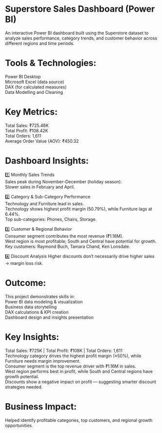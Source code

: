 # Superstore Sales Dashboard (Power BI)

An interactive Power BI dashboard built using the Superstore dataset to analyze sales performance, category trends, and customer behavior across different regions and time periods.

# Tools & Technologies: 
Power BI Desktop  
Microsoft Excel (data source)  
DAX (for calculated measures)  
Data Modelling and Cleaning  

# Key Metrics:  
Total Sales: ₹725.46K  
Total Profit: ₹108.42K  
Total Orders: 1,611  
Average Order Value (AOV): ₹450.32  

# Dashboard Insights:   
1️⃣ Monthly Sales Trends  
Sales peak during November–December (holiday season).  
Slower sales in February and April.  

2️⃣ Category & Sub-Category Performance  
Technology and Furniture lead in sales.  
Technology shows highest profit margin (50.79%), while Furniture lags at 6.44%.  
Top sub-categories: Phones, Chairs, Storage.  

3️⃣ Customer & Regional Behavior  
Consumer segment contributes the most revenue (₹1.16M).  
West region is most profitable; South and Central have potential for growth.  
Key customers: Raymond Buch, Tamara Chand, Ken Lonsdale.  

4️⃣ Discount Analysis
Higher discounts don’t necessarily drive higher sales → margin loss risk.         

# Outcome: 
This project demonstrates skills in:  
Power BI data modeling & visualization  
Business data storytelling  
DAX calculations & KPI creation  
Dashboard design and insights presentation  

# Key Insights:
Total Sales: ₹725K | Total Profit: ₹108K | Total Orders: 1,611  
Technology category drives the highest profit margin (≈50%), while Furniture needs margin improvement.  
Consumer segment is the top revenue driver with ₹1.16M in sales.  
West region performs best in profit, while South and Central regions have growth potential.  
Discounts show a negative impact on profit — suggesting smarter discount strategies needed.  

# Business Impact: 
Helped identify profitable categories, top customers, and regional growth opportunities.


